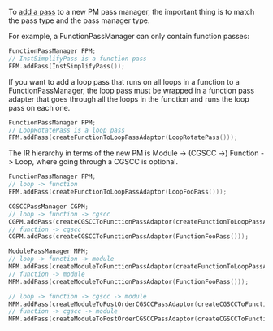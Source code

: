 To [add a pass](https://llvm.org/docs/NewPassManager.html) to a new PM pass manager, the important thing is to match the pass type and the pass manager type. 

For example, a FunctionPassManager can only contain function passes:
```cpp
FunctionPassManager FPM;
// InstSimplifyPass is a function pass
FPM.addPass(InstSimplifyPass());
```

If you want to add a loop pass that runs on all loops in a function to a FunctionPassManager, the loop pass must be wrapped in a function pass adapter that goes through all the loops in the function and runs the loop pass on each one.

```cpp
FunctionPassManager FPM;
// LoopRotatePass is a loop pass
FPM.addPass(createFunctionToLoopPassAdaptor(LoopRotatePass()));
```

The IR hierarchy in terms of the new PM is Module -> (CGSCC ->) Function -> Loop, where going through a CGSCC is optional.

```cpp
FunctionPassManager FPM;
// loop -> function
FPM.addPass(createFunctionToLoopPassAdaptor(LoopFooPass()));

CGSCCPassManager CGPM;
// loop -> function -> cgscc
CGPM.addPass(createCGSCCToFunctionPassAdaptor(createFunctionToLoopPassAdaptor(LoopFooPass())));
// function -> cgscc
CGPM.addPass(createCGSCCToFunctionPassAdaptor(FunctionFooPass()));

ModulePassManager MPM;
// loop -> function -> module
MPM.addPass(createModuleToFunctionPassAdaptor(createFunctionToLoopPassAdaptor(LoopFooPass())));
// function -> module
MPM.addPass(createModuleToFunctionPassAdaptor(FunctionFooPass()));

// loop -> function -> cgscc -> module
MPM.addPass(createModuleToPostOrderCGSCCPassAdaptor(createCGSCCToFunctionPassAdaptor(createFunctionToLoopPassAdaptor(LoopFooPass()))));
// function -> cgscc -> module
MPM.addPass(createModuleToPostOrderCGSCCPassAdaptor(createCGSCCToFunctionPassAdaptor(FunctionFooPass())));
```

